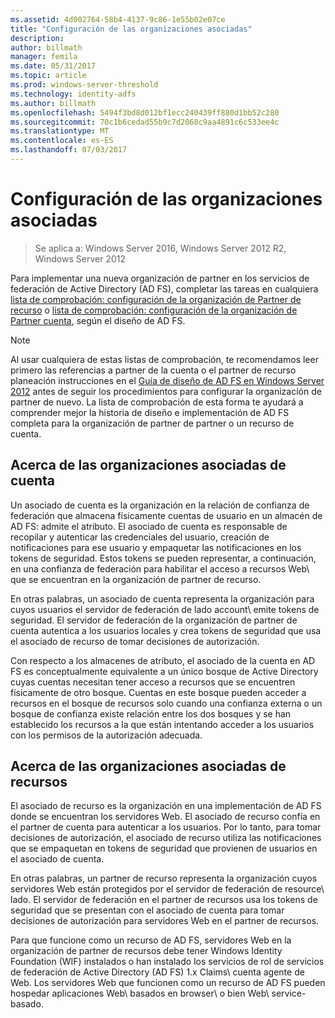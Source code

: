 ```yaml
---
ms.assetid: 4d002764-58b4-4137-9c86-1e55b02e07ce
title: "Configuración de las organizaciones asociadas"
description: 
author: billmath
manager: femila
ms.date: 05/31/2017
ms.topic: article
ms.prod: windows-server-threshold
ms.technology: identity-adfs
ms.author: billmath
ms.openlocfilehash: 5494f3bd8d012bf1ecc240439ff880d1bb52c280
ms.sourcegitcommit: 70c1b6cedad55b9c7d2068c9aa4891c6c533ee4c
ms.translationtype: MT
ms.contentlocale: es-ES
ms.lasthandoff: 07/03/2017
---
```

# <a name="configuring-partner-organizations"></a>Configuración de las organizaciones asociadas

>Se aplica a: Windows Server 2016, Windows Server 2012 R2, Windows Server 2012

Para implementar una nueva organización de partner en los servicios de federación de Active Directory \(AD FS\), completar las tareas en cualquiera [lista de comprobación: configuración de la organización de Partner de recurso](Checklist--Configuring-the-Resource-Partner-Organization.md) o [lista de comprobación: configuración de la organización de Partner cuenta](Checklist--Configuring-the-Account-Partner-Organization.md), según el diseño de AD FS.  
  
> [!NOTE]  
> Al usar cualquiera de estas listas de comprobación, te recomendamos leer primero las referencias a partner de la cuenta o el partner de recurso planeación instrucciones en el [Guía de diseño de AD FS en Windows Server 2012](https://technet.microsoft.com/library/dd807036.aspx) antes de seguir los procedimientos para configurar la organización de partner de nuevo. La lista de comprobación de esta forma te ayudará a comprender mejor la historia de diseño e implementación de AD FS completa para la organización de partner de partner o un recurso de cuenta.  
  
## <a name="about-account-partner-organizations"></a>Acerca de las organizaciones asociadas de cuenta  
Un asociado de cuenta es la organización en la relación de confianza de federación que almacena físicamente cuentas de usuario en un almacén de AD FS: admite el atributo. El asociado de cuenta es responsable de recopilar y autenticar las credenciales del usuario, creación de notificaciones para ese usuario y empaquetar las notificaciones en los tokens de seguridad. Estos tokens se pueden representar, a continuación, en una confianza de federación para habilitar el acceso a recursos Web\ que se encuentran en la organización de partner de recurso.  
  
En otras palabras, un asociado de cuenta representa la organización para cuyos usuarios el servidor de federación de lado account\ emite tokens de seguridad. El servidor de federación de la organización de partner de cuenta autentica a los usuarios locales y crea tokens de seguridad que usa el asociado de recurso de tomar decisiones de autorización.  
  
Con respecto a los almacenes de atributo, el asociado de la cuenta en AD FS es conceptualmente equivalente a un único bosque de Active Directory cuyas cuentas necesitan tener acceso a recursos que se encuentren físicamente de otro bosque. Cuentas en este bosque pueden acceder a recursos en el bosque de recursos solo cuando una confianza externa o un bosque de confianza existe relación entre los dos bosques y se han establecido los recursos a la que están intentando acceder a los usuarios con los permisos de la autorización adecuada.  
  
## <a name="about-resource-partner-organizations"></a>Acerca de las organizaciones asociadas de recursos  
El asociado de recurso es la organización en una implementación de AD FS donde se encuentran los servidores Web. El asociado de recurso confía en el partner de cuenta para autenticar a los usuarios. Por lo tanto, para tomar decisiones de autorización, el asociado de recurso utiliza las notificaciones que se empaquetan en tokens de seguridad que provienen de usuarios en el asociado de cuenta.  
  
En otras palabras, un partner de recurso representa la organización cuyos servidores Web están protegidos por el servidor de federación de resource\ lado. El servidor de federación en el partner de recursos usa los tokens de seguridad que se presentan con el asociado de cuenta para tomar decisiones de autorización para servidores Web en el partner de recursos.  
  
Para que funcione como un recurso de AD FS, servidores Web en la organización de partner de recursos debe tener Windows Identity Foundation \(WIF\) instalados o han instalado los servicios de rol de servicios de federación de Active Directory \(AD FS\) 1.x Claims\ cuenta agente de Web. Los servidores Web que funcionen como un recurso de AD FS pueden hospedar aplicaciones Web\ basados en browser\ o bien Web\ service\-basado.  
